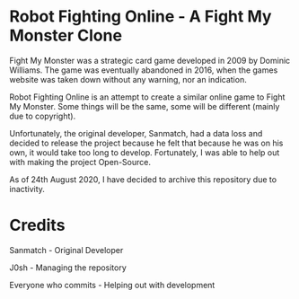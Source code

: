 # Robot Fighting Online - A Fight My Monster Clone
Fight My Monster was a strategic card game developed in 2009 by Dominic Williams. The game was eventually abandoned in 2016, when the games website was taken down without any warning, nor an indication.

Robot Fighting Online is an attempt to create a similar online game to Fight My Monster. Some things will be the same, some will be different (mainly due to copyright).

Unfortunately, the original developer, Sanmatch, had a data loss and decided to release the project because he felt that because he was on his own, it would take too long to develop. Fortunately, I was able to help out with making the project Open-Source.

As of 24th August 2020, I have decided to archive this repository due to inactivity.

# Credits

Sanmatch - Original Developer

J0sh - Managing the repository

Everyone who commits - Helping out with development

